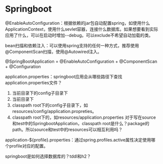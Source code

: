# Springboot

@EnableAutoConfiguration：根据依赖的jar包自动配置spring，如使用什么ApplicationContext，使用什么sevlet容器，连接什么数据库。如果想要看到实际应用了什么，可以在启动时增加--debug。可以exclude不希望自动加载的类。

bean扫描和依赖注入：可以使用spring支持的任何一种方式，推荐使用@ComponentScan扫描，使用@Autowired注入。

@SpringBootApplication = @EnableAutoConfiguration + @ComponentScan + @Configuration

application.properties：springboot应用会从哪些路径下查找application.properties文件？
1. 当前目录下的config子目录下
2. 当前目录下
3. classpath root下的config子目录下，如resources/config/application.propreties。
4. classpath root下的，如resources/application.properties
对于写在source和test中的SpringbootApplication，classpath root是什么？package的path。所以source和test中的resources可以相互利用吗？

application-${profile}.properties：通过spring.profiles.active属性决定使用哪个profile对应的配置。

springboot是如何选择数据库的？tddl和h2？

